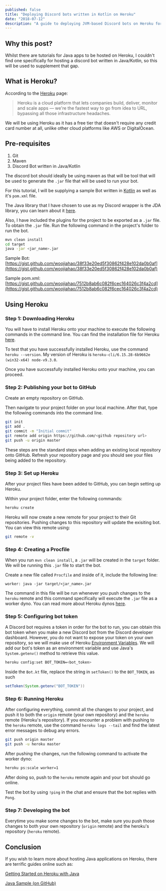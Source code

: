 ```yaml
---
published: false
title: "Deploying Discord bots written in Kotlin on Heroku"
date: "2018-07-12"
description: "A guide to deploying JVM-based Discord bots on Heroku for free"
---
```

## Why this post?
Whilst there are tutorials for Java apps to be hosted on Heroku, I couldn't find one specifically for hosting a discord bot written in Java/Kotlin, so this will be used to supplement that gap.

## What is Heroku?
According to the [Heroku](https://www.heroku.com/what) page:

> Heroku is a cloud platform that lets companies build, deliver, monitor and scale apps — we're the fastest way to go from idea to URL, bypassing all those infrastructure headaches.

We will be using Heroku as it has a free tier that doesn't require any credit card number at all, unlike other cloud platforms like AWS or DigitalOcean. 

## Pre-requisites
1. Git 
2. Maven
3. Discord Bot written in Java/Kotlin

The discord bot should ideally be using maven as that will be tool that will be used to generate the `.jar` file that will be used to run your bot.

For this tutorial, I will be supplying a sample Bot written in [Kotlin](https://kotlinlang.org/) as well as it's `pom.xml` file.

The Java library that I have chosen to use as my Discord wrapper is the JDA library, you can learn about it [here](https://github.com/DV8FromTheWorld/JDA).

Also, I have included the plugins for the project to be exported as a `.jar` file. To obtain the `.jar` file. Run the following command in the project's folder to run the bot.

```bash
mvn clean install
cd target
java -jar <jar_name>.jar
```

Sample Bot: [https://gist.github.com/woojiahao/38f33e20ed5f30862f428e102da0b0af](https://gist.github.com/woojiahao/38f33e20ed5f30862f428e102da0b0af)

Sample pom.xml: [https://gist.github.com/woojiahao/7512b8ab6c082f6cec164026c3f4a2cd](https://gist.github.com/woojiahao/7512b8ab6c082f6cec164026c3f4a2cd)

## Using Heroku
### Step 1: Downloading Heroku
You will have to install Heroku onto your machine to execute the following commands in the command line. You can find the installation file for Heroku [here](https://devcenter.heroku.com/articles/heroku-cli).

To test that you have successfully installed Heroku, use the command `heroku --version`. My version of Heroku is `heroku-cli/6.15.28-6b9662e (win32-x64) node-v9.3.0`.

Once you have successfully installed Heroku onto your machine, you can proceed.

### Step 2: Publishing your bot to GitHub
Create an empty repository on GitHub.

Then navigate to your project folder on your local machine. After that, type the following commands into the command line.

```bash
git init
git add .
git commit -m "Initial commit"
git remote add origin https://github.com/<github repository url>
git push -u origin master
```

These steps are the standard steps when adding an existing local repository onto GitHub.
Refresh your repository page and you should see your files being added to the repository. 

### Step 3: Set up Heroku 
After your project files have been added to GitHub, you can begin setting up Heroku.

Within your project folder, enter the following commands:

```bash
heroku create
```

Heroku will now create a new remote for your project to their Git repositories. Pushing changes to this repository will update the exisiting bot. You can view this remote using:

```bash 
git remote -v
```

### Step 4: Creating a Procfile
When you run `mvn clean install`, a `.jar` will be created in the `target` folder. We will be running this `.jar` file to start the bot. 

Create a new file called `Procfile` and inside of it, include the following line:

```
worker: java -jar target/<jar_name>.jar
```

The command in this file will be run whenever you push changes to the `heroku` remote and this command specifically will execute the `.jar` file as a worker dyno. You can read more about Heroku dynos [here](https://www.heroku.com/dynos). 

### Step 5: Configuring bot token
A Discord bot requires a token in order for the bot to run, you can obtain this bot token when you make a new Discord bot from the Discord developer dashboard. However, you do not want to expose your token on your own repository, so we will make use of Heroku [Environment Variables](https://devcenter.heroku.com/articles/config-vars). We will add our bot's token as an environment variable and use Java's `System.getenv()` method to retrieve this value.

```bash
heroku config:set BOT_TOKEN=<bot_token>
```

Inside the `Bot.kt` file, replace the string in `setToken()` to the `BOT_TOKEN`, as such

```java
setToken(System.getenv("BOT_TOKEN"))
```

### Step 6: Running Heroku
After configuring everything, commit all the changes to your project, and push it to both the `origin` remote (your own repository) and the `heroku` remote (Heroku's repository). If you encounter a problem with pushing to the `heroku` remote, use the command `heroku logs --tail` and find the latest error messages to debug any errors.

```bash
git push origin master
git push -u heroku master
```

After pushing the changes, run the following command to activate the worker dyno:

```bash
heroku ps:scale worker=1
```

After doing so, push to the `heroku` remote again and your bot should go online.

Test the bot by using `!ping` in the chat and ensure that the bot replies with `Pong`.

### Step 7: Developing the bot
Everytime you make some changes to the bot, make sure you push those changes to both your own repository (`origin` remote) and the heroku's repository (`heroku` remote).

## Conclusion
If you wish to learn more about hosting Java applications on Heroku, there are terrific guides online such as:

[Getting Started on Heroku with Java](https://devcenter.heroku.com/articles/getting-started-with-java#introduction)

[Java Sample (on GitHub)](https://github.com/heroku/java-sample)
